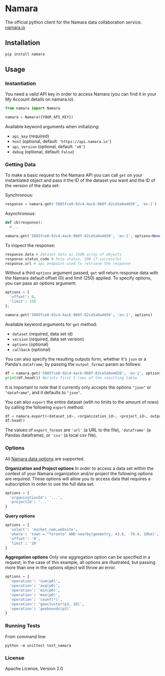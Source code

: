 Namara
======

The official python client for the Namara data collaboration service. [namara.io](https://namara.io)

## Installation

```bash
pip install namara
```

## Usage

### Instantiation

You need a valid API key in order to access Namara (you can find it in your My Account details on namara.io).

```python
from namara import Namara

namara = Namara({YOUR_API_KEY})
```

Available keyword arguments when initializing:
- `api_key` (required)
- `host` (optional, default: `'https://api.namara.io'`)
- `api_version` (optional, default: `'v0'`)
- `debug` (optional, default: `False`)


### Getting Data

To make a basic request to the Namara API you can call `get` on your instantiated object and pass it the ID of the dataset you want and the ID of the version of the data set:

Synchronous:

```python
response = namara.get('5885fce0-92c4-4acb-960f-82ce5a0a4650', 'en-1')
```

Asynchronous:

```python
def cb(response):
  #...

namara.get('5885fce0-92c4-4acb-960f-82ce5a0a4650', 'en-1', options=None, callback=cb)
```

To inspect the response:
```python
response.data # dataset data as JSON array of objects
response.status_code # http status, 200 if successful
response.url # api endpoint used to retrieve the response
```

Without a third `options` argument passed, `get` will return response data with the Namara default offset (0) and limit (250) applied. To specify options, you can pass an options argument:

```python
options = {
  'offset': 0,
  'limit': 150
};

namara.get('5885fce0-92c4-4acb-960f-82ce5a0a4650', 'en-1', options)
```

Available keyword arguments for `get` method:
- `dataset` (required, data set id)
- `version` (required, data set version)
- `options` (optional)
- `callback` (optional)

You can also specify the resulting outputs form, whether it's `json` or a Panda's `dataframe`, by passing the `output_format` param as follows: 

```python
df = namara.get('5885fce0-92c4-4acb-960f-82ce5a0a4650', 'en-1', options, output_format='dataframe')
print(df.head()) #prints first 5 rows of the resulting table 
```

It is important to note that it currently only accepts the options `"json"` or `"dataframe"`, and it defaults to `"json"`. 


You can also `export` the entire dataset (with no limits to the amount of rows) by calling the following `export` method: 
```python
df = namara.export(<dataset_id>, <organization_id>, <project_id>, output_format='dataframe')
df.head()
```
The values of `export_format` are `'url'` (a URL to the file), `'dataframe'` (a Pandas dataframe), or `'csv'` (a local csv file).

### Options

All [Namara data options](https://namara.io/#/api) are supported.

**Organization and Project options**
In order to access a data set within the context of your Namara organization and/or project the following options are required. These options will allow you to access data that requires a subscription in order to use the full data set.

```python
options = {
  'organizationId': '...',
  'projectId': '...'
}
```

**Query options**

```python
options = {
  'select': 'market_nam,website',
  'where': 'town = "Toronto" AND nearby(geometry, 43.6, -79.4, 10km)',
  'offset': '0',
  'limit': '20'
}
```

**Aggregation options**
Only one aggregation option can be specified in a request, in the case of this example, all options are illustrated, but passing more than one in the options object will throw an error.

```python
options = {
  'operation': 'sum(p0)',
  'operation': 'avg(p0)',
  'operation': 'min(p0)',
  'operation': 'max(p0)',
  'operation': 'count(*)',
  'operation': 'geocluster(p3, 10)',
  'operation': 'geobounds(p3)'
}
```

### Running Tests

From command line:

```
python -m unittest test_namara
```

### License

Apache License, Version 2.0
